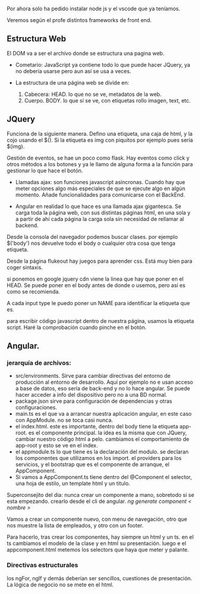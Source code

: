 Por ahora solo ha pedido instalar node js y el vscode que ya teníamos.

Veremos según el profe distintos frameworks de front end.

## Estructura Web

El DOM  va a ser el archivo donde se estructura una pagina web.

- Cometario: JavaScript ya contiene todo lo que puede hacer JQuery, ya no debería usarse pero aun así se usa a veces.

- La estructura de una página web se divide en:
    1. Cabecera: HEAD. lo que no se ve, metadatos de la web.
    2. Cuerpo. BODY. lo que sí se ve, con etiquetas rollo imagen, text, etc.




## JQuery

Funciona de la siguiente manera.
Defino una etiqueta, una caja de html, y la cojo usando el $(). Si la etiqueta es img con piquitos por ejemplo pues sería $(img).


Gestión de eventos, se hae un poco como flask. Hay eventos como click y otros métodos a los botones y ya le llamo de alguna forma a la función para gestionar lo que hace el botón.

- Llamadas ajax: son funciones javascript asíncronas. Cuando hay que meter opciones algo más especiales de que se ejecute algo en algún momento. Añade funcionalidades para comunicarse con el BackEnd.


- Angular en realidad lo que hace es una llamada ajax gigantesca. Se carga toda la página web, con sus distintas páginas html, en una sola y a partir de ahí cada página la carga sola sin necesidad de rellamar al backend.



Desde la consola del navegador podemos buscar clases. por ejemplo $('body') nos devuelve todo el body o cualquier otra cosa que tenga etiqueta.

Desde la página flukeout hay juegos para aprender css. Está muy bien para coger sintaxis.

si ponemos en google jquery cdn viene la linea que hay que poner en el HEAD. Se puede poner en el body antes de donde o usemos, pero así
es como se recomienda.

A cada input type le puedo poner un NAME para identificar la etiqueta que es.

para escribir código javascript dentro de nuestra página, usamos la etiqueta script. Haré la comprobación cuando pinche en el botón.

## Angular.

### jerarquía de archivos:
- src/environments. Sirve para cambiar directivas del entorno de producción al entorno de desarrollo. Aquí por ejemplo no e usan acceso a base de datos, eso sería de back-end y no lo hace angular. Se puede hacer acceder a info del dispositivo pero no a una BD normal.
- package.json sirve para configuración de dependencias y otras configuraciones.
- main.ts es el que va a arrancar nuestra aplicación angular, en este caso con AppModule. no se toca casi nunca.
- el index.html. este es importante, dentro del body tiene la etiqueta app-root. es el componente principal. la idea es la misma que con JQuery, cambiar nuestro código html a pelo. cambiamos el comportamiento de app-root y esto se ve en el index.
- el appmodule.ts lo que tiene es la declaración del modulo. se declaran los componentes que utilizamos en los import. el providers para los servicios, y el bootstrap que es el componente de arranque, el AppComponent.
- Si vamos a AppComponent.ts tiene dentro del @Component el selector, una hoja de estilo, un template html y un titulo.


Superconsejito del dia: nunca crear un componente a mano, sobretodo si se esta empezando. crearlo desde el cli de angular.
  *ng generate component < nombre >*


Vamos a crear un componente nuevo, con menu de navegación, otro que nos muestre la lista de empleados, y otro con un footer.

Para hacerlo, tras crear los componentes, hay siempre un html y un ts. en el ts cambiamos el modelo de la clase y en html su presentación. luego e el appcomponent.html metemos los selectors que haya que meter y palante.



### Directivas estructurales

los ngFor, ngIf y demás deberían ser sencillos, cuestiones de presentación. La lógica de negocio no se mete en el html.